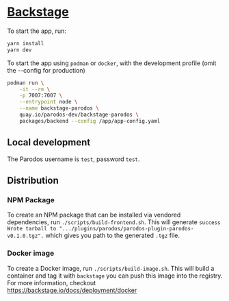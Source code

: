 # [Backstage](https://backstage.io)

To start the app, run:

```sh
yarn install
yarn dev
```

To start the app using `podman` or `docker`, with the development profile (omit the --config for production)

```sh
podman run \
    -it --rm \
    -p 7007:7007 \
    --entrypoint node \
    --name backstage-parodos \
    quay.io/parodos-dev/backstage-parodos \
    packages/backend --config /app/app-config.yaml
```

## Local development

The Parodos username is `test`, password `test`.

## Distribution

### NPM Package

To create an NPM package that can be installed via vendored dependencies, run `./scripts/build-frontend.sh`. This will generate `success Wrote tarball to ".../plugins/parodos/parodos-plugin-parodos-v0.1.0.tgz".` which gives you path to the generated `.tgz` file.

### Docker image

To create a Docker image, run `./scripts/build-image.sh`. This will build a container and tag it with `backstage` you can push this image into the registry. For more information, checkout https://backstage.io/docs/deployment/docker

